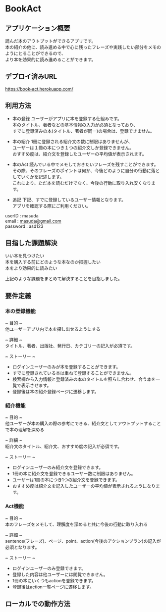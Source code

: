 # BookAct

## アプリケーション概要
読んだ本のアウトプットができるアプリです。  
本の紹介の他に、読み進める中で心に残ったフレーズや実践したい部分をメモのようにとることができるので、  
より本を効果的に読み進めることができます。  

## デプロイ済みURL
https://book-act.herokuapp.com/

## 利用方法
- 本の登録
ユーザーがアプリに本を登録する仕組みです。  
本のタイトル、著者などの基本情報の入力が必須となっており、  
すでに登録済みの本(タイトル、著者が同一)の場合は、登録できません。  

- 本の紹介
1冊に登録される紹介文の数に制限はありませんが、  
ユーザーは１冊の本につき１つの紹介文しか登録できません。  
おすすめ度は、紹介文を登録したユーザーの平均値が表示されます。  

- 本のAct 
読んでいる中でメモしておきたいフレーズを残すことができます。  
その際、そのフレーズのポイントは何か、今後どのように自分の行動に落としていくかを記述します。  
これにより、ただ本を読むだけでなく、今後の行動に取り入れ安くなります。  

- 追記
下記、すでに登録しているユーザー情報となります。  
アプリを確認する際にご利用ください。  
  
userID : masuda    
email : masuda@gmail.com   
password : asd123  


## 目指した課題解決
いい本を見つけたい    
本を購入する前にどのような本なのか把握したい   
本をより効果的に読みたい  
  
上記のような課題をまとめて解決することを目指しました。

## 要件定義
### 本の登録機能
  ~ 目的 ~  
  他ユーザーアプリ内で本を探し出せるようにする

  ~ 詳細 ~  
  タイトル、著者、出版社、発行日、カテゴリーの記入が必須です。

  ~ ストーリー ~  
  - ログインユーザーのみが本を登録することができます。
  - すでに登録されている本は重ねて登録することができません。
  - 検索欄から入力情報と登録済みの本のタイトルを照らし合わせ、合う本を一覧で表示させます。
  - 登録後は本の紹介登録ページに遷移します。

### 紹介機能
  ~ 目的 ~  
  他ユーザーが本の購入の際の参考にできる、紹介文としてアウトプットすることで本の理解を深める

  ~ 詳細 ~  
  紹介文のタイトル、紹介文、おすすめ度の記入が必須です。

  ~ ストーリー ~  
  - ログインユーザーのみ紹介文を登録できます。
  - 1冊の本に紹介文を登録できるユーザー数に制限はありません。
  - ユーザーは1冊の本につき1つの紹介文を登録できます。
  - おすすめ度は紹介文を記入したユーザーの平均値が表示されるようになります。

### Act機能
  ~ 目的 ~  
  本のフレーズをメモして、理解度を深めると共に今後の行動に取り入れる

  ~ 詳細 ~  
  sentence(フレーズ)、ページ、point、action(今後のアクションプラン)の記入が必須となります。

  ~ ストーリー ~  
  - ログインユーザーのみ登録できます。
  - 登録した内容は他ユーザーには閲覧できません。
  - 1冊の本にいくつもactionを登録できます。
  - 登録後はaction一覧ページに遷移します。

## ローカルでの動作方法
